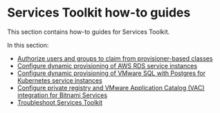# Services Toolkit how-to guides

This section contains how-to guides for Services Toolkit.

In this section:

- [Authorize users and groups to claim from provisioner-based classes](authorize-claim-provisioner-classes.hbs.md)
- [Configure dynamic provisioning of AWS RDS service instances](dynamic-provisioning-rds.hbs.md)
- [Configure dynamic provisioning of VMware SQL with Postgres for Kubernetes service instances](dynamic-provisioning-tanzu-postgresql.hbs.md)
- [Configure private registry and VMware Application Catalog (VAC) integration for Bitnami Services](../../bitnami-services/how-to-guides/configure-private-reg-integration.hbs.md)
- [Troubleshoot Services Toolkit](troubleshooting.hbs.md)
